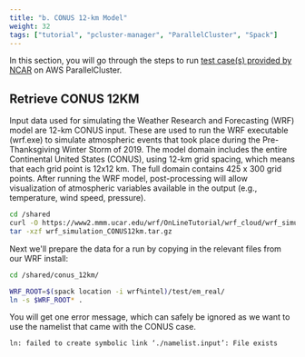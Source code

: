 ```yaml
---
title: "b. CONUS 12-km Model"
weight: 32
tags: ["tutorial", "pcluster-manager", "ParallelCluster", "Spack"]
---
```


In this section, you will go through the steps to run [test case(s) provided by NCAR](https://www2.mmm.ucar.edu/wrf/users/benchmark/benchdata_v422.html) on AWS ParallelCluster.

## Retrieve CONUS 12KM

Input data used for simulating the Weather Research and Forecasting (WRF) model are 12-km CONUS input. These are used to run the WRF executable (wrf.exe) to simulate atmospheric events that took place during the Pre-Thanksgiving Winter Storm of 2019. The model domain includes the entire Continental United States (CONUS), using 12-km grid spacing, which means that each grid point is 12x12 km. The full domain contains 425 x 300 grid points. After running the WRF model, post-processing will allow visualization of atmospheric variables available in the output (e.g., temperature, wind speed, pressure).

```bash
cd /shared
curl -O https://www2.mmm.ucar.edu/wrf/OnLineTutorial/wrf_cloud/wrf_simulation_CONUS12km.tar.gz
tar -xzf wrf_simulation_CONUS12km.tar.gz
```

Next we'll prepare the data for a run by copying in the relevant files from our WRF install:

```bash
cd /shared/conus_12km/

WRF_ROOT=$(spack location -i wrf%intel)/test/em_real/
ln -s $WRF_ROOT* .
```

You will get one error message, which can safely be ignored as we want to use
the namelist that came with the CONUS case.

```bash
ln: failed to create symbolic link ‘./namelist.input’: File exists
```
